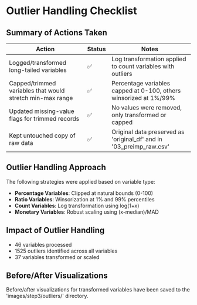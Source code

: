 
# Outlier Handling Checklist

## Summary of Actions Taken

| Action | Status | Notes |
|--------|--------|-------|
| Logged/transformed long-tailed variables | ✅ | Log transformation applied to count variables with outliers |
| Capped/trimmed variables that would stretch min-max range | ✅ | Percentage variables capped at 0-100, others winsorized at 1%/99% |
| Updated missing-value flags for trimmed records | ✅ | No values were removed, only transformed or capped |
| Kept untouched copy of raw data | ✅ | Original data preserved as 'original_df' and in '03_preimp_raw.csv' |

## Outlier Handling Approach

The following strategies were applied based on variable type:

- **Percentage Variables**: Clipped at natural bounds (0-100)
- **Ratio Variables**: Winsorization at 1% and 99% percentiles
- **Count Variables**: Log transformation using log(1+x)
- **Monetary Variables**: Robust scaling using (x-median)/MAD

## Impact of Outlier Handling

- 46 variables processed
- 1525 outliers identified across all variables
- 37 variables transformed or scaled

## Before/After Visualizations

Before/after visualizations for transformed variables have been saved to the 'images/step3/outliers/' directory.
